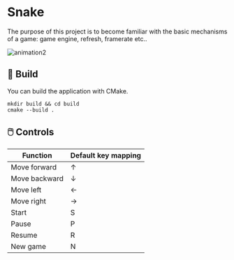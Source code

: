 # Snake

The purpose of this project is to become familiar with the basic mechanisms of a game: game engine, refresh, framerate etc..
 
![animation2](https://user-images.githubusercontent.com/72530555/119218548-266cbb00-bae1-11eb-9131-ebd0c582e970.gif)

## 🔨 Build
You can build the application with CMake.
```
mkdir build && cd build
cmake --build .
```

## 🖱️ Controls

| Function  | Default key mapping |
|---------------|---------------------|
| Move forward  | ↑                   |
| Move backward | ↓                   |
| Move left     | ←                   |
| Move right    | →                   |
| Start         | S                   |
| Pause         | P                   |
| Resume        | R                   |
| New game      | N                   |


